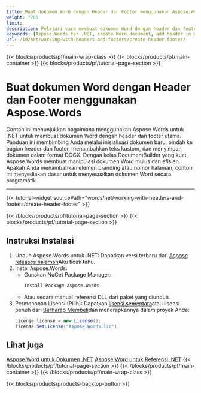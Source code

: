 ```yaml
---
title: Buat dokumen Word dengan Header dan Footer menggunakan Aspose.Words
weight: 7700
limit: 
description: Pelajari cara membuat dokumen Word dengan header dan footer utama menggunakan Aspose.Words untuk .NET. Panduan langkah demi langkah dengan kode dan penjelasan.
keywords: [Aspose.Words for .NET, create Word document, add header in Word, add footer in Word, Word document header and footer, .NET Word processing, Aspose.Words examples]
url: /id/net/working-with-headers-and-footers/create-header-footer/
---
```

{{< blocks/products/pf/main-wrap-class >}}
{{< blocks/products/pf/main-container >}}
{{< blocks/products/pf/tutorial-page-section >}}

# Buat dokumen Word dengan Header dan Footer menggunakan Aspose.Words

Contoh ini menunjukkan bagaimana menggunakan Aspose.Words untuk .NET untuk membuat dokumen Word dengan header dan footer utama. Panduan ini membimbing Anda melalui inisialisasi dokumen baru, pindah ke bagian header dan footer, menambahkan teks kustom, dan menyimpan dokumen dalam format DOCX. Dengan kelas DocumentBuilder yang kuat, Aspose.Words membuat manipulasi dokumen Word mulus dan efisien. Apakah Anda menambahkan elemen branding atau nomor halaman, contoh ini menyediakan dasar untuk menyesuaikan dokumen Word secara programatik.  

---
{{< tutorial-widget sourcePath="words/net/working-with-headers-and-footers/create-header-footer" >}}

{{< /blocks/products/pf/tutorial-page-section >}}
{{< blocks/products/pf/tutorial-page-section >}}
## Instruksi Instalasi  
1. Unduh Aspose.Words untuk .NET: Dapatkan versi terbaru dari [Aspose releases halaman](https://releases.aspose.com/words/net/)Aku tidak tahu.  
2. Instal Aspose.Words:  
   * Gunakan NuGet Package Manager:  
     ```bash  
     Install-Package Aspose.Words  
     ```  
   * Atau secara manual referensi DLL dari paket yang diunduh.  
3. Permohonan Lisensi (Pilih): Dapatkan [lisensi sementara](https://purchase.aspose.com/temporary-license/)atau lisensi penuh dari [Berharap Membeli](https://purchase.aspose.com/buy)dan menerapkannya dalam proyek Anda:  
   ```csharp  
   License license = new License();  
   license.SetLicense("Aspose.Words.lic");  
   ```    

## Lihat juga
[Aspose.Word untuk Dokumen .NET](https://docs.aspose.com/words/net/)
[Aspose.Word untuk Referensi .NET](https://reference.aspose.com/words/net/)
{{< /blocks/products/pf/tutorial-page-section >}}
{{< /blocks/products/pf/main-container >}}
{{< /blocks/products/pf/main-wrap-class >}}

{{< blocks/products/products-backtop-button >}}

